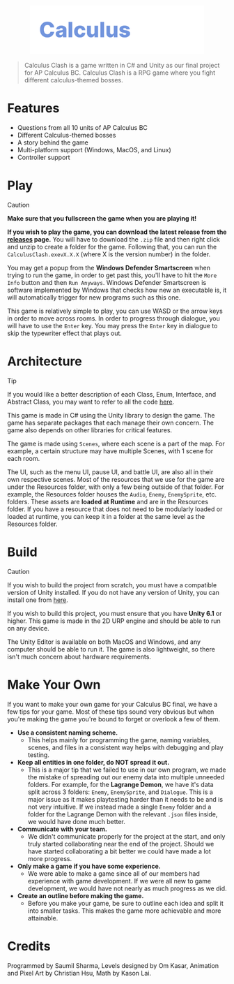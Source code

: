 <p align="center">
    <img src="docs/images/CalculusClashLogo.png" width="400px" alt="Calculus Clash Logo">
</p>

> Calculus Clash is a game written in C# and Unity as our final project for AP Calculus BC. Calculus Clash is a RPG game where you fight different calculus-themed bosses.

# Features
- Questions from all 10 units of AP Calculus BC
- Different Calculus-themed bosses
- A story behind the game
- Multi-platform support (Windows, MacOS, and Linux)
- Controller support

# Play
> [!CAUTION]
> **Make sure that you fullscreen the game when you are playing it!**

**If you wish to play the game, you can download the latest release from the [releases](https://github.com/Morioucho/CalculusClashV2/releases) page.** You will have to download the `.zip` file and then right click and unzip to create a folder for the game. Following that, you can run the `CalculusClash.exevX.X.X` (where X is the version number) in the folder. 

You may get a popup from the **Windows Defender Smartscreen** when trying to run the game, in order to get past this, you'll have to hit the `More Info` button and then `Run Anyways`. Windows Defender Smartscreen is software implemented by Windows that checks how new an executable is, it will automatically trigger for new programs such as this one.

This game is relatively simple to play, you can use WASD or the arrow keys in order to move across rooms. In order to progress through dialogue, you will have to use the `Enter` key. You may press the `Enter` key in dialogue to skip the typewriter effect that plays out.

# Architecture
> [!TIP]
> If you would like a better description of each Class, Enum, Interface, and Abstract Class, you may want to refer to all the code [here](https://github.com/Morioucho/CalculusClashV2/tree/main/Assets/Scripts).

This game is made in C# using the Unity library to design the game. The game has separate packages that each manage their own concern. The game also depends on other libraries for critical features.

The game is made using `Scenes`, where each scene is a part of the map. For example, a certain structure may have multiple Scenes, with 1 scene for each room.

The UI, such as the menu UI, pause UI, and battle UI, are also all in their own respective scenes. Most of the resources that we use for the game are under the Resources folder, with only a few being outside of that folder. For example, the Resources folder houses the `Audio`, `Enemy`, `EnemySprite`, etc. folders. These assets are **loaded at Runtime** and are in the Resources folder. If you have a resource that does not need to be modularly loaded or loaded at runtime, you can keep it in a folder at the same level as the Resources folder.

# Build
> [!CAUTION]
> If you wish to build the project from scratch, you must have a compatible version of Unity installed. If you do not have any version of Unity, you can install one from [here](https://unity.com/download).

If you wish to build this project, you must ensure that you have **Unity 6.1** or higher. This game is made in the 2D URP engine and should be able to run on any device.

The Unity Editor is available on both MacOS and Windows, and any computer should be able to run it. The game is also lightweight, so there isn't much concern about hardware requirements.

# Make Your Own
If you want to make your own game for your Calculus BC final, we have a few tips for your game. Most of these tips sound very obvious but when you're making the game you're bound to forget or overlook a few of them.

- **Use a consistent naming scheme.**
  - This helps mainly for programming the game, naming variables, scenes, and files in a consistent way helps with debugging and play testing.
- **Keep all entities in one folder, do NOT spread it out.**
  - This is a major tip that we failed to use in our own program, we made the mistake of spreading out our enemy data into multiple unneeded folders. For example, for the **Lagrange Demon**, we have it's data split across 3 folders: `Enemy`, `EnemySprite`, and `Dialogue`. This is a major issue as it makes playtesting harder than it needs to be and is not very intuitive. If we instead made a single `Enemy` folder and a folder for the Lagrange Demon with the relevant `.json` files inside, we would have done much better. 
- **Communicate with your team.**
  - We didn't communicate properly for the project at the start, and only truly started collaborating near the end of the project. Should we have started collaborating a bit better we could have made a lot more progress.
- **Only make a game if you have some experience.**
  - We were able to make a game since all of our members had experience with game development. If we were all new to game development, we would have not nearly as much progress as we did.
- **Create an outline before making the game.**
  - Before you make your game, be sure to outline each idea and split it into smaller tasks. This makes the game more achievable and more attainable.

# Credits
Programmed by Saumil Sharma, Levels designed by Om Kasar, Animation and Pixel Art by Christian Hsu, Math by Kason Lai.
